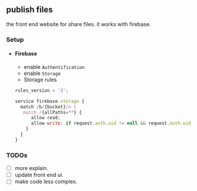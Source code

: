 ## publish files

the front end website for share files. it works with firebase.

### Setup

- #### Firebase
  - enable `Authentification`
  - enable `Storage`
  - Storage rules

  ```js
  rules_version = '2';

  service firebase.storage {
    match /b/{bucket}/o {
     match /{allPaths=**} {
        allow read;
        allow write: if request.auth.uid != null && request.auth.uid == "__your uid__";
      }
    }
  }
  ```

### TODOs

- [ ] more explain.
- [ ] update front end ui.
- [ ] make code less complex.